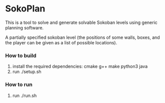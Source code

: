 # SokoPlan

This is a tool to solve and generate solvable Sokoban levels using generic planning software.

A partially specified sokoban level (the positions of some walls, boxes, and the player can be given as a list of possible locations).

### How to build
1. install the required dependencies: cmake g++ make python3 java
1. run ./setup.sh

### How to run
1. run ./run.sh

